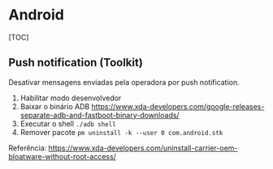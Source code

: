 # Android

[TOC]

## Push notification (Toolkit)

Desativar mensagens enviadas pela operadora por push notification.

1. Habilitar modo desenvolvedor
1. Baixar o binário ADB <https://www.xda-developers.com/google-releases-separate-adb-and-fastboot-binary-downloads/>
1. Executar o shell `./adb shell`
1. Remover pacote `pm uninstall -k --user 0 com.android.stk`

Referência: <https://www.xda-developers.com/uninstall-carrier-oem-bloatware-without-root-access/>




